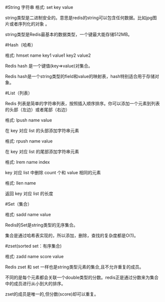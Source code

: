 #String 字符串
格式: set key value

string类型是二进制安全的。意思是redis的string可以包含任何数据。比如jpg图片或者序列化的对象 。

string类型是Redis最基本的数据类型，一个键最大能存储512MB。

#Hash（哈希）

格式: hmset name  key1 value1 key2 value2

Redis hash 是一个键值(key=>value)对集合。

Redis hash是一个string类型的field和value的映射表，hash特别适合用于存储对象。

#List（列表）

Redis 列表是简单的字符串列表，按照插入顺序排序。你可以添加一个元素到列表的头部（左边）或者尾部（右边）

格式: lpush  name  value

在 key 对应 list 的头部添加字符串元素

格式: rpush  name  value

在 key 对应 list 的尾部添加字符串元素

格式: lrem name  index

key 对应 list 中删除 count 个和 value 相同的元素

格式: llen name  

返回 key 对应 list 的长度

#Set（集合）

格式: sadd  name  value

Redis的Set是string类型的无序集合。

集合是通过哈希表实现的，所以添加，删除，查找的复杂度都是O(1)。

#zset(sorted set：有序集合)

格式: zadd  name score value

Redis zset 和 set 一样也是string类型元素的集合,且不允许重复的成员。

不同的是每个元素都会关联一个double类型的分数。redis正是通过分数来为集合中的成员进行从小到大的排序。

zset的成员是唯一的,但分数(score)却可以重复。